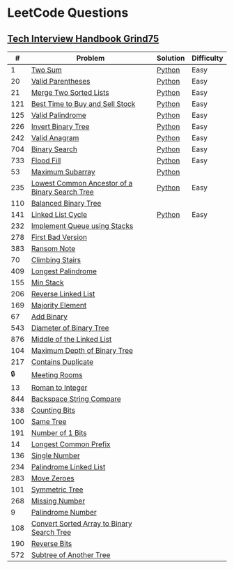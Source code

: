 # LeetCode Questions

## [Tech Interview Handbook Grind75](https://www.techinterviewhandbook.org/grind75?weeks=13&hours=13)


|#|Problem|Solution|Difficulty|
|---|---|---|---|
|1|[Two Sum](https://leetcode.com/problems/two-sum/)|[Python](https://github.com/Dernbu/coding-problems/blob/main/leetcode/src/two-sum.py)|Easy|
|20|[Valid Parentheses](https://leetcode.com/problems/valid-parentheses/)|[Python](https://github.com/Dernbu/coding-problems/blob/main/leetcode/src/valid-parentheses.py)|Easy|
|21|[Merge Two Sorted Lists](https://leetcode.com/problems/merge-two-sorted-lists/)|[Python](https://github.com/Dernbu/coding-problems/blob/main/leetcode/src/merge-two-sorted-lists.py)|Easy|
|121|[Best Time to Buy and Sell Stock](https://leetcode.com/problems/best-time-to-buy-and-sell-stock/)|[Python](https://github.com/Dernbu/coding-problems/blob/main/leetcode/src/best-time-to-buy-and-sell-stock.py)|Easy|
|125|[Valid Palindrome](https://leetcode.com/problems/valid-palindrome/)|[Python](https://github.com/Dernbu/coding-problems/blob/main/leetcode/src/valid-palindrome.py)|Easy| 
|226|[Invert Binary Tree](https://leetcode.com/problems/invert-binary-tree/)|[Python](https://github.com/Dernbu/coding-problems/blob/main/leetcode/src/invert-binary-tree.py)|Easy|
|242|[Valid Anagram](https://leetcode.com/problems/valid-anagram/)|[Python](https://github.com/Dernbu/coding-problems/blob/main/leetcode/src/valid-anagram.py)|Easy|
|704|[Binary Search](https://leetcode.com/problems/binary-search/)|[Python](https://github.com/Dernbu/coding-problems/blob/main/leetcode/src/binary-search.py)|Easy|
|733|[Flood Fill](https://leetcode.com/problems/flood-fill/)|[Python](https://github.com/Dernbu/coding-problems/blob/main/leetcode/src/flood-fill.py)|Easy|
|53|[Maximum Subarray](https://leetcode.com/problems/maximum-subarray/)|[Python](https://github.com/Dernbu/coding-problems/blob/main/leetcode/src/maximum-subarray.py)||
|235|[Lowest Common Ancestor of a Binary Search Tree](https://leetcode.com/problems/lowest-common-ancestor-of-a-binary-search-tree/)|[Python](https://github.com/Dernbu/coding-problems/blob/main/leetcode/src/lowest-common-ancestor-of-a-binary-search-tree.py)|Easy|
|110|[Balanced Binary Tree](https://leetcode.com/problems/balanced-binary-tree/)|||
|141|[Linked List Cycle](https://leetcode.com/problems/linked-list-cycle/)|[Python](https://github.com/Dernbu/coding-problems/blob/main/leetcode/src/linked-list-cycle.py)|Easy|
|232|[Implement Queue using Stacks](https://leetcode.com/problems/implement-queue-using-stacks/)|||
|278|[First Bad Version](https://leetcode.com/problems/first-bad-version/)|||
|383|[Ransom Note](https://leetcode.com/problems/ransom-note/)|||
|70|[Climbing Stairs](https://leetcode.com/problems/climbing-stairs/)|||
|409|[Longest Palindrome](https://leetcode.com/problems/longest-palindrome/)|||
|155|[Min Stack](https://leetcode.com/problems/min-stack/)|||
|206|[Reverse Linked List](https://leetcode.com/problems/reverse-linked-list/)|||
|169|[Majority Element](https://leetcode.com/problems/majority-element/)|||
|67|[Add Binary](https://leetcode.com/problems/add-binary/)|||
|543|[Diameter of Binary Tree](https://leetcode.com/problems/diameter-of-binary-tree/)|||
|876|[Middle of the Linked List](https://leetcode.com/problems/middle-of-the-linked-list/)|||
|104|[Maximum Depth of Binary Tree](https://leetcode.com/problems/maximum-depth-of-binary-tree/)|||
|217|[Contains Duplicate](https://leetcode.com/problems/contains-duplicate/)|||
|🔒|[Meeting Rooms](https://leetcode.com/problems/meeting-rooms/)|||
|13|[Roman to Integer](https://leetcode.com/problems/roman-to-integer/)|||
|844|[Backspace String Compare](https://leetcode.com/problems/backspace-string-compare/)|||
|338|[Counting Bits](https://leetcode.com/problems/counting-bits/)|||
|100|[Same Tree](https://leetcode.com/problems/same-tree/)|||
|191|[Number of 1 Bits](https://leetcode.com/problems/number-of-1-bits/)|||
|14|[Longest Common Prefix](https://leetcode.com/problems/longest-common-prefix/)|||
|136|[Single Number](https://leetcode.com/problems/single-number/)|||
|234|[Palindrome Linked List](https://leetcode.com/problems/palindrome-linked-list/)|||
|283|[Move Zeroes](https://leetcode.com/problems/move-zeroes/)|||
|101|[Symmetric Tree](https://leetcode.com/problems/symmetric-tree/)|||
|268|[Missing Number](https://leetcode.com/problems/missing-number/)|||
|9|[Palindrome Number](https://leetcode.com/problems/palindrome-number/)|||
|108|[Convert Sorted Array to Binary Search Tree](https://leetcode.com/problems/convert-sorted-array-to-binary-search-tree/)|||
|190|[Reverse Bits](https://leetcode.com/problems/reverse-bits/)|||
|572|[Subtree of Another Tree](https://leetcode.com/problems/subtree-of-another-tree/)|||
